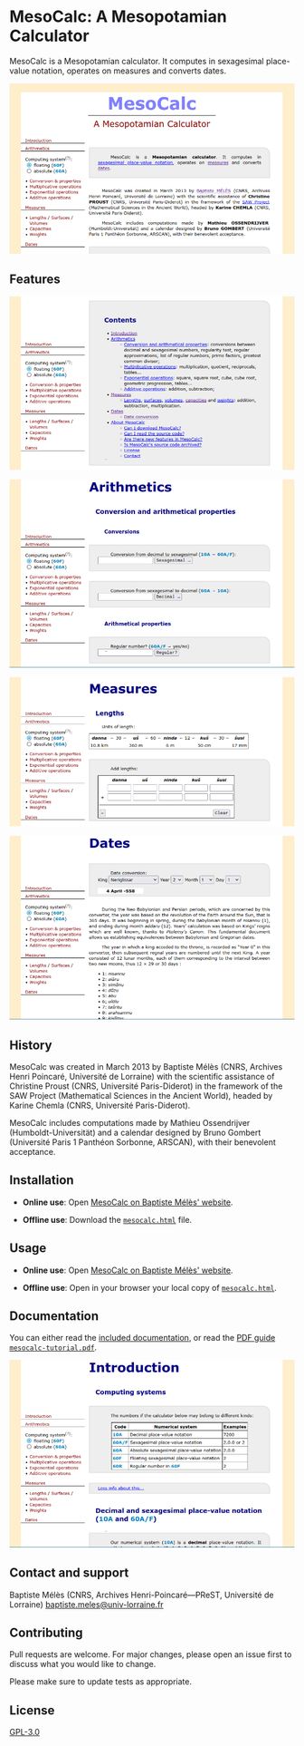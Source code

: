 # MesoCalc: A Mesopotamian Calculator

MesoCalc is a Mesopotamian calculator. It computes in sexagesimal place-value notation, operates on measures and converts dates.

![MesoCalc header](mesocalc-head.png "MesoCalc header")


## Features

![Features](mesocalc-features.png "Features")

![Arithmetics](mesocalc-arithmetics.png "Arithmetics")

![Measures](mesocalc-measures.png "Measures")

![Dates](mesocalc-dates.png "Dates")



## History

MesoCalc was created in March 2013 by Baptiste Mélès (CNRS, Archives
Henri Poincaré, Université de Lorraine) with the scientific assistance
of Christine Proust (CNRS, Université Paris-Diderot) in the framework of
the SAW Project (Mathematical Sciences in the Ancient World), headed by
Karine Chemla (CNRS, Université Paris-Diderot).

MesoCalc includes computations made by Mathieu Ossendrijver
(Humboldt-Universität) and a calendar designed by Bruno Gombert
(Université Paris 1 Panthéon Sorbonne, ARSCAN), with their benevolent
acceptance.


## Installation

- **Online use**: Open [MesoCalc on Baptiste Mélès'
  website](http://baptiste.meles.free.fr/site/mesocalc.html).

- **Offline use**: Download the [`mesocalc.html`](mesocalc.html) file.


## Usage

- **Online use**: Open [MesoCalc on Baptiste Mélès'
  website](http://baptiste.meles.free.fr/site/mesocalc.html).

- **Offline use**: Open in your browser your local copy of
    [`mesocalc.html`](mesocalc.html).


## Documentation

You can either read the [included documentation](http://baptiste.meles.free.fr/site/mesocalc.html#note), or read the [PDF guide `mesocalc-tutorial.pdf`](mesocalc-tutorial.pdf).

![Included documentation](mesocalc-included-doc.png "Included documentation")


## Contact and support

Baptiste Mélès (CNRS, Archives Henri-Poincaré—PReST, Université de Lorraine) <baptiste.meles@univ-lorraine.fr>


## Contributing

Pull requests are welcome. For major changes, please open an issue first
to discuss what you would like to change.

Please make sure to update tests as appropriate.

## License

[GPL-3.0](https://choosealicense.com/licenses/gpl-3.0/)
